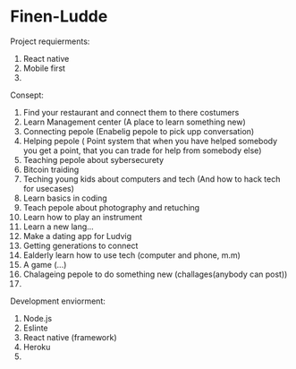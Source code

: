 # Finen-Ludde

Project requierments:

1. React native
2. Mobile first
3.

Consept:

1. Find your restaurant and connect them to there costumers
2. Learn Management center (A place to learn something new)
3. Connecting pepole (Enabelig pepole to pick upp conversation)
3. Helping pepole ( Point system that when you have helped somebody you get a point, that you can trade for help from somebody else)
4. Teaching pepole about sybersecurety
5. Bitcoin traiding
6. Teching young kids about computers and tech (And how to hack tech for usecases)
7. Learn basics in coding 
8. Teach pepole about photography and retuching
9. Learn how to play an instrument
10. Learn a new lang...
11. Make a dating app for Ludvig
12. Getting generations to connect
13. Ealderly learn how to use tech (computer and phone, m.m)
14. A game (...)
15. Chalageing pepole to do something new (challages(anybody can post))
16. 

Development enviorment:

1. Node.js
2. Eslinte
3. React native (framework)
4. Heroku
5. 
